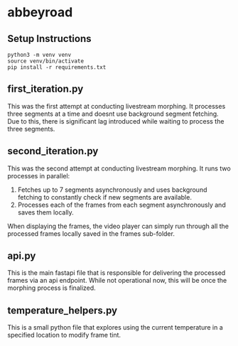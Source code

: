 # abbeyroad

## Setup Instructions

```
python3 -m venv venv
source venv/bin/activate
pip install -r requirements.txt
```

## first_iteration.py

This was the first attempt at conducting livestream morphing. It processes three segments at a time and doesnt use background segment fetching. Due to this, there is significant lag introduced while waiting to process the three segments.

## second_iteration.py

This was the second attempt at conducting livestream morphing. It runs two processes in parallel:

1. Fetches up to 7 segments asynchronously and uses background fetching to constantly check if new segments are available.
2. Processes each of the frames from each segment asynchronously and saves them locally.

When displaying the frames, the video player can simply run through all the processed frames locally saved in the frames sub-folder.

## api.py

This is the main fastapi file that is responsible for delivering the processed frames via an api endpoint. While not operational now, this will be once the morphing process is finalized.

## temperature_helpers.py

This is a small python file that explores using the current temperature in a specified location to modify frame tint.
